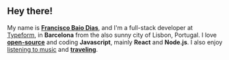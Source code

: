 ## Hey there!

My name is [**Francisco Baio Dias**](/about), and I'm a full-stack developer at [Typeform](https://typeform.com), in **Barcelona** from the also sunny city of Lisbon, Portugal. I love [**open-source**](https://github.com/xicombd) and coding **Javascript**, mainly **React** and **Node.js**. I also enjoy [listening to music](https://open.spotify.com/user/1175418489/playlist/0P19ALwC0QB24n6CPXIokz) and [**traveling**](https://www.instagram.com/fbaiodias/).
